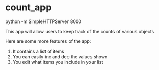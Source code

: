count_app
=========
python -m SimpleHTTPServer 8000

This app will allow users to keep
track of the counts of various objects

Here are some more features of the app:
1. It contains a list of items
2. You can easily inc and dec the values shown
3. You edit what items you include in your list
